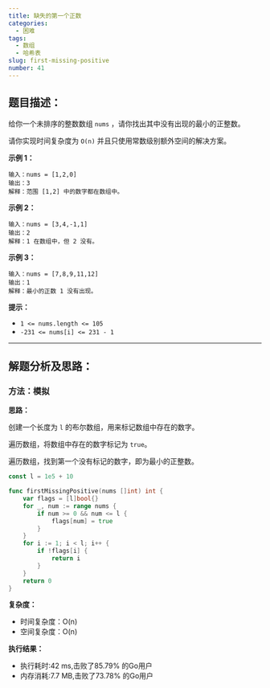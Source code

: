 ```yaml
---
title: 缺失的第一个正数
categories:
  - 困难
tags: 
  - 数组
  - 哈希表
slug: first-missing-positive
number: 41
---
```


## 题目描述：

给你一个未排序的整数数组 `nums` ，请你找出其中没有出现的最小的正整数。

请你实现时间复杂度为 `O(n)` 并且只使用常数级别额外空间的解决方案。

**示例 1：**

```
输入：nums = [1,2,0]
输出：3
解释：范围 [1,2] 中的数字都在数组中。
```

**示例 2：**

```
输入：nums = [3,4,-1,1]
输出：2
解释：1 在数组中，但 2 没有。
```

**示例 3：**

```
输入：nums = [7,8,9,11,12]
输出：1
解释：最小的正数 1 没有出现。
```

**提示：**

- `1 <= nums.length <= 105`
- `-231 <= nums[i] <= 231 - 1`

---
## 解题分析及思路：

### 方法：模拟

**思路：**

创建一个长度为 `l` 的布尔数组，用来标记数组中存在的数字。

遍历数组，将数组中存在的数字标记为 `true`。

遍历数组，找到第一个没有标记的数字，即为最小的正整数。

```go
const l = 1e5 + 10

func firstMissingPositive(nums []int) int {
	var flags = [l]bool{}
	for _, num := range nums {
		if num >= 0 && num <= l {
			flags[num] = true
		}
	}
	for i := 1; i < l; i++ {
		if !flags[i] {
			return i
		}
	}
	return 0
}
```

**复杂度：**

- 时间复杂度：O(n)
- 空间复杂度：O(n)

**执行结果：**

- 执行耗时:42 ms,击败了85.79% 的Go用户
- 内存消耗:7.7 MB,击败了73.78% 的Go用户
